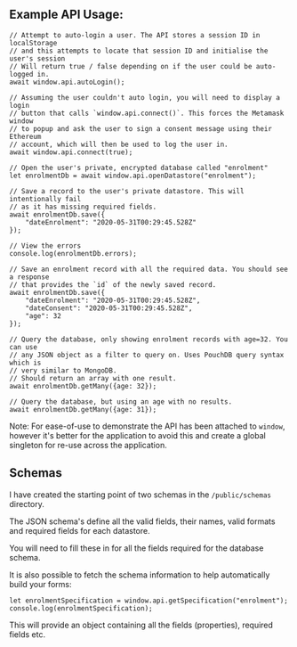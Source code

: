 
## Example API Usage:

```
// Attempt to auto-login a user. The API stores a session ID in localStorage
// and this attempts to locate that session ID and initialise the user's session
// Will return true / false depending on if the user could be auto-logged in.
await window.api.autoLogin();

// Assuming the user couldn't auto login, you will need to display a login
// button that calls `window.api.connect()`. This forces the Metamask window
// to popup and ask the user to sign a consent message using their Ethereum
// account, which will then be used to log the user in.
await window.api.connect(true);

// Open the user's private, encrypted database called "enrolment"
let enrolmentDb = await window.api.openDatastore("enrolment");

// Save a record to the user's private datastore. This will intentionally fail
// as it has missing required fields.
await enrolmentDb.save({
    "dateEnrolment": "2020-05-31T00:29:45.528Z"
});

// View the errors
console.log(enrolmentDb.errors);

// Save an enrolment record with all the required data. You should see a response
// that provides the `id` of the newly saved record.
await enrolmentDb.save({
    "dateEnrolment": "2020-05-31T00:29:45.528Z",
    "dateConsent": "2020-05-31T00:29:45.528Z",
    "age": 32
});

// Query the database, only showing enrolment records with age=32. You can use
// any JSON object as a filter to query on. Uses PouchDB query syntax which is
// very similar to MongoDB.
// Should return an array with one result.
await enrolmentDb.getMany({age: 32});

// Query the database, but using an age with no results.
await enrolmentDb.getMany({age: 31});
```

Note: For ease-of-use to demonstrate the API has been attached to `window`, however
it's better for the application to avoid this and create a global singleton for re-use
across the application.

## Schemas

I have created the starting point of two schemas in the `/public/schemas` directory.

The JSON schema's define all the valid fields, their names, valid formats and required fields
for each datastore.

You will need to fill these in for all the fields required for the database schema.

It is also possible to fetch the schema information to help automatically build your forms:

```
let enrolmentSpecification = window.api.getSpecification("enrolment");
console.log(enrolmentSpecification);
```

This will provide an object containing all the fields (properties), required fields etc.
